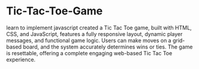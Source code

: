 # Tic-Tac-Toe-Game
learn to implement javascript
created a Tic Tac Toe game, built with HTML, CSS, and JavaScript, features a fully responsive layout, dynamic player messages, and functional game logic. Users can make moves on a grid-based board, and the system accurately determines wins or ties. The game is resettable, offering a complete engaging web-based Tic Tac Toe experience.
